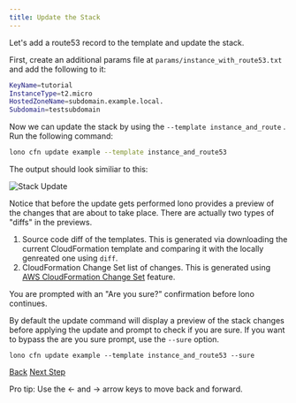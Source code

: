 ```yaml
---
title: Update the Stack
---
```


Let's add a route53 record to the template and update the stack.

First, create an additional params file at `params/instance_with_route53.txt` and add the following to it:

```sh
KeyName=tutorial
InstanceType=t2.micro
HostedZoneName=subdomain.example.local.
Subdomain=testsubdomain
```

Now we can update the stack by using the `--template instance_and_route` .  Run the following command:

```sh
lono cfn update example --template instance_and_route53
```

The output should look similiar to this:

<img src="/img/tutorial/cfn-update.png" alt="Stack Update" class="doc-photo">

Notice that before the update gets performed lono provides a preview of the changes that are about to take place. There are actually two types of "diffs" in the previews.

1. Source code diff of the templates. This is generated via downloading the current CloudFormation template and comparing it with the locally genreated one using `diff`.
2. CloudFormation Change Set list of changes. This is generated using [AWS CloudFormation Change Set](https://medium.com/boltops/a-simple-introduction-to-cloudformation-part-4-change-sets-dry-run-mode-c14e41dfeab7) feature.

You are prompted with an "Are you sure?" confirmation before lono continues.

By default the update command will display a preview of the stack changes before applying the update and prompt to check if you are sure.  If you want to bypass the are you sure prompt, use the `--sure` option.

```
lono cfn update example --template instance_and_route53 --sure
```

<a id="prev" class="btn btn-basic" href="{% link _docs/scratch-cfn-create.md %}">Back</a>
<a id="next" class="btn btn-primary" href="{% link _docs/scratch-cfn-preview.md %}">Next Step</a>
<p class="keyboard-tip">Pro tip: Use the <- and -> arrow keys to move back and forward.</p>

